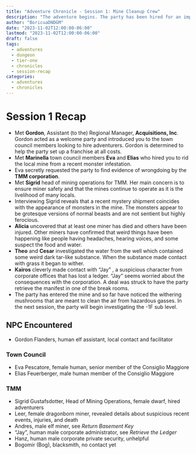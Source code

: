 ```yaml
---
title: "Adventure Chronicle - Session 1: Mine Cleanup Crew"
description: "The adventure begins. The party has been hired for an important job in the mines."
author: "BoricuaDNDGM"
date: "2023-11-02T12:00:00-06:00"
lastmod: "2023-11-02T12:00:00-06:00"
draft: false
tags:
  - adventures
  - dungeon
  - tier-one
  - chronicles
  - session-recap
categories:
  - adventures
  - chronicles
---
```


# Session 1 Recap

* Met **Gordon**, Assistant (to the) Regional Manager, **Acquisitions, Inc**. Gordon acted as a welcome party and introduced you to the town council members looking to hire adventurers. Gordon is determined to help the party set up a franchise at all costs.
* Met **Marinella** town council members **Eva** and **Elias** who hired you to rid the local mine from a recent monster infestation.
* Eva secretly requested the party to find evidence of wrongdoing by the **TMM corporation**.
* Met **Sigrid** head of mining operations for TMM. Her main concern is to ensure miner safety and that the mines continue to operate as it is the livelihood of many locals.
* Interviewing Sigrid reveals that a recent mystery shipment coincides with the appearance of monsters in the mine. The monsters appear to be grotesque versions of normal beasts and are not sentient but highly ferocious.
* **Alicia** uncovered that at least one miner has died and others have been injured. Other miners have confirmed that weird things have been happening like people having headaches, hearing voices, and some suspect the food and water.
* **Theo** and **Cesar** investigated the water from the well which contained some weird dark tar-like substance. When the substance made contact with grass it began to wither.
* **Kairos** cleverly made contact with “Jay” , a suspicious character from corporate offices that has lost a ledger. “Jay” seems worried about the consequences with the corporation. A deal was struck to have the party retrieve the manifest in one of the break rooms.
* The party has entered the mine and so far have noticed the withering mushrooms that are meant to clean the air from hazardous gasses. In the next session, the party will begin investigating the \-1F sub level.

## NPC Encountered

* Gordon Flanders, human elf assistant, local contact and facilitator

### Town Council

* Eva Pescatore, female human, senior member of the Consiglio Maggiore
* Elias Feuerberger, male human member of the Consiglio Maggiore

### TMM

* Sigrid Gustafsdotter, Head of Mining Operations, female dwarf, hired adventurers
* Leer, female dragonborn miner, revealed details about suspicious recent events, injuries, and death
* Andres, male elf miner, see *Return Basement Key*
* “Jay”, human male corporate administrator, see *Retrieve the Ledger*
* Hanz, human male corporate private security, unhelpful
* Bogomir (Bog), blacksmith, no contact yet
